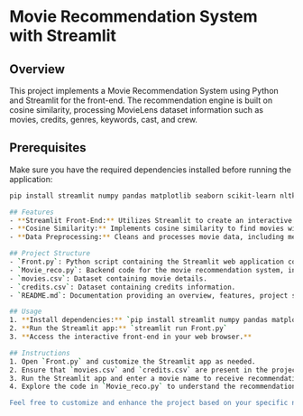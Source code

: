 # Movie Recommendation System with Streamlit

## Overview
This project implements a Movie Recommendation System using Python and Streamlit for the front-end. The recommendation engine is built on cosine similarity, processing MovieLens dataset information such as movies, credits, genres, keywords, cast, and crew.

## Prerequisites

Make sure you have the required dependencies installed before running the application:

```bash
pip install streamlit numpy pandas matplotlib seaborn scikit-learn nltk

## Features
- **Streamlit Front-End:** Utilizes Streamlit to create an interactive and user-friendly web application for entering movie names and receiving personalized recommendations.
- **Cosine Similarity:** Implements cosine similarity to find movies with similar characteristics and provide relevant recommendations.
- **Data Preprocessing:** Cleans and processes movie data, including merging datasets, tokenizing and stemming text, and converting text data to numerical values.

## Project Structure
- `Front.py`: Python script containing the Streamlit web application code for user interaction.
- `Movie_reco.py`: Backend code for the movie recommendation system, including data preprocessing and the recommendation function.
- `movies.csv`: Dataset containing movie details.
- `credits.csv`: Dataset containing credits information.
- `README.md`: Documentation providing an overview, features, project structure, usage instructions, and customization guidelines.

## Usage
1. **Install dependencies:** `pip install streamlit numpy pandas matplotlib seaborn scikit-learn nltk`
2. **Run the Streamlit app:** `streamlit run Front.py`
3. **Access the interactive front-end in your web browser.**

## Instructions
1. Open `Front.py` and customize the Streamlit app as needed.
2. Ensure that `movies.csv` and `credits.csv` are present in the project directory.
3. Run the Streamlit app and enter a movie name to receive recommendations.
4. Explore the code in `Movie_reco.py` to understand the recommendation engine's implementation.

Feel free to customize and enhance the project based on your specific needs. Happy movie recommending!
